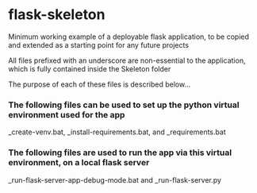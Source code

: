# flask-skeleton
 Minimum working example of a deployable flask application, to be copied and extended as a starting point for any future projects

 All files prefixed with an underscore are non-essential to the application, which is fully contained inside the Skeleton folder
 
 The purpose of each of these files is described below...

### The following files can be used to set up the python virtual environment used for the app
 _create-venv.bat, _install-requirements.bat, and _requirements.bat

### The following files are used to run the app via this virtual environment, on a local flask server
 _run-flask-server-app-debug-mode.bat and _run-flask-server.py
